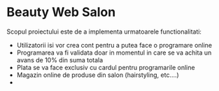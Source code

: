 
# Beauty Web Salon

Scopul proiectului este de a implementa urmatoarele functionalitati:
- Utilizatorii isi vor crea cont pentru a putea face o programare online
- Programarea va fi validata doar in momentul in care se va achita un avans de 10% din suma totala
- Plata se va face exclusiv cu cardul pentru programarile online
- Magazin online de produse din salon (hairstyling, etc....)
- 
